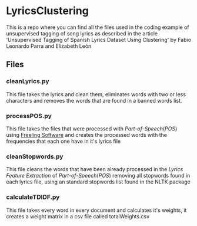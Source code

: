 # LyricsClustering

This is a repo where you can find all the files used in the coding example of unsupervised tagging of song lyrics as described in the article 'Unsupervised Tagging of Spanish Lyrics Dataset
Using Clustering' by Fabio Leonardo Parra and Elizabeth León

## Files

### cleanLyrics.py

This file takes the lyrics and clean them, eliminates words with two or less characters and removes the words that are found in a banned words list. 

### processPOS.py

This file takes the files that were processed with *Part-of-Speech*(*POS*) using [Freeling Software](http://nlp.lsi.upc.edu/freeling/demo/demo.php) and creates the processed words with the frequencies that each one have in it's lyrics file

### cleanStopwords.py

This file cleans the words that have been already processed in the *Lyrics Feature Extraction* of *Part-of-Speech*(*POS*) removing all stopwords found in each lyrics file, using an standard stopwords list found in the NLTK package

### calculateTDIDF.py

This file takes every word in every document and calculates it's weights, it creates a weight matrix in a csv file called totalWeights.csv

